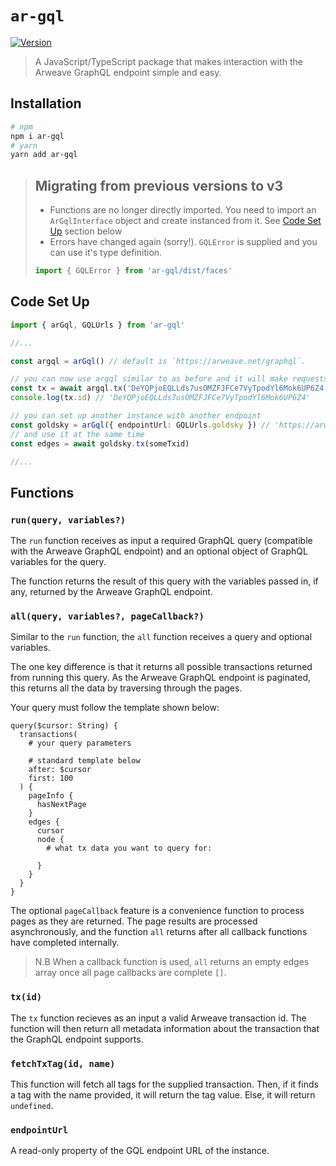 # `ar-gql` 

[![Version](https://img.shields.io/npm/v/ar-gql?style=flat&colorA=000000&colorB=000000)](https://www.npmjs.com/package/ar-gql)

> A JavaScript/TypeScript package that makes interaction with the Arweave GraphQL endpoint simple and easy.

## Installation

```sh
# npm
npm i ar-gql
# yarn
yarn add ar-gql
```

> ## Migrating from previous versions to v3
> - Functions are no longer directly imported. You need to import an `ArGqlInterface` object and create instanced from it. See [Code Set Up](#code-set-up) section below
> - Errors have changed again (sorry!). `GQLError` is supplied and you can use it's type definition.
> ```ts
> import { GQLError } from 'ar-gql/dist/faces'
> ```

## Code Set Up

```ts
import { arGql, GQLUrls } from 'ar-gql'

//...

const argql = arGql() // default is `https://arweave.net/graphql`.

// you can now use argql similar to as before and it will make requests to the default GQL endpoint
const tx = await argql.tx('DeYQPjoEQLLds7usOMZFJFCe7VyTpodYl6Mok6UP6Z4')
console.log(tx.id) // 'DeYQPjoEQLLds7usOMZFJFCe7VyTpodYl6Mok6UP6Z4'

// you can set up another instance with another endpoint
const goldsky = arGql({ endpointUrl: GQLUrls.goldsky }) // 'https://arweave-search.goldsky.com/graphql'
// and use it at the same time
const edges = await goldsky.tx(someTxid)

//...

```

## Functions

### `run(query, variables?)`

The `run` function receives as input a required GraphQL query (compatible with the Arweave GraphQL endpoint) and an optional object of GraphQL variables for the query.

The function returns the result of this query with the variables passed in, if any, returned by the Arweave GraphQL endpoint.

### `all(query, variables?, pageCallback?)`

Similar to the `run` function, the `all` function receives a query and optional variables.

The one key difference is that it returns all possible transactions returned from running this query. As the Arweave GraphQL endpoint is paginated, this returns all the data by traversing through the pages.

Your query must follow the template shown below:

```
query($cursor: String) {
  transactions(
    # your query parameters
      
    # standard template below
    after: $cursor
    first: 100
  ) {
    pageInfo {
      hasNextPage
    }
    edges {
      cursor
      node {
        # what tx data you want to query for:
        
      }
    }
  }
}
```

The optional `pageCallback` feature is a convenience function to process pages as they are returned. The page results are processed asynchronously, and the function `all` returns after all callback functions have completed internally.
> N.B When a callback function is used, `all` returns an empty edges array once all page callbacks are complete `[]`.

### `tx(id)`

The `tx` function recieves as an input a valid Arweave transaction id. The function will then return all metadata information about the transaction that the GraphQL endpoint supports.

### `fetchTxTag(id, name)`

This function will fetch all tags for the supplied transaction. Then, if it finds a tag with the name provided, it will return the tag value. Else, it will return `undefined`.

### `endpointUrl`

A read-only property of the GQL endpoint URL of the instance. 
